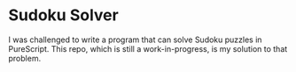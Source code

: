 # Sudoku Solver

I was challenged to write a program that can solve Sudoku puzzles in PureScript. This repo, which is still a work-in-progress, is my solution to that problem.
